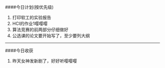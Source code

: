 ####今日计划(按优先级)
1. 打印软工的实验报告
2. HCI的作业1嘤嘤嘤
3. 算法竞赛的前两部分仔细做好
4. 公选课的论文要开始写了，至少要列大纲

***
####今日收获
1. 昨天女神发新剧了，好好听嘤嘤嘤
